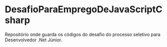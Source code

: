 # DesafioParaEmpregoDeJavaScriptCsharp

Repositório onde guarda os códigos do desafio do processo seletivo para Desenvolvedor .Net Júnior.
